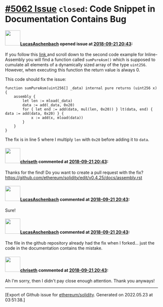 # [\#5062 Issue](https://github.com/ethereum/solidity/issues/5062) `closed`: Code Snippet in Documentation Contains Bug

#### <img src="https://avatars.githubusercontent.com/u/37406743?v=4" width="50">[LucasAschenbach](https://github.com/LucasAschenbach) opened issue at [2018-09-21 20:43](https://github.com/ethereum/solidity/issues/5062):

If you follow this [link ](https://solidity.readthedocs.io/en/v0.4.25/assembly.html) and scroll down to the second code example for Inline-Assembly you will find a function called `sumPureAsm()` which is supposed to cumulate all elements of a dynamically sized array of the type `uint256`. However, when executing this function the return value is always 0.

This code should fix the issue:
```
function sumPureAsm(uint256[] _data) internal pure returns (uint256 x) {
    assembly {
        let len := mload(_data)
        data := add(_data, 0x20)
        for { let end := add(data, mul(len, 0x20)) } lt(data, end) { data := add(data, 0x20) } {
            x := add(x, mload(data))
        }
    }
}
```
The fix is in line 5 where I multiply `len` with `0x20` before adding it to `data`.

#### <img src="https://avatars.githubusercontent.com/u/9073706?v=4" width="50">[chriseth](https://github.com/chriseth) commented at [2018-09-21 20:43](https://github.com/ethereum/solidity/issues/5062#issuecomment-423765492):

Thanks for the find! Do you want to create a pull request with the fix? https://github.com/ethereum/solidity/edit/v0.4.25/docs/assembly.rst

#### <img src="https://avatars.githubusercontent.com/u/37406743?v=4" width="50">[LucasAschenbach](https://github.com/LucasAschenbach) commented at [2018-09-21 20:43](https://github.com/ethereum/solidity/issues/5062#issuecomment-423769439):

Sure!

#### <img src="https://avatars.githubusercontent.com/u/37406743?v=4" width="50">[LucasAschenbach](https://github.com/LucasAschenbach) commented at [2018-09-21 20:43](https://github.com/ethereum/solidity/issues/5062#issuecomment-423779144):

The file in the github repository already had the fix when I forked... just the code in the documentation contains the mistake.

#### <img src="https://avatars.githubusercontent.com/u/9073706?v=4" width="50">[chriseth](https://github.com/chriseth) commented at [2018-09-21 20:43](https://github.com/ethereum/solidity/issues/5062#issuecomment-423965015):

Ah I'm sorry, then I didn't pay close enough attention. Thank you anyways!


-------------------------------------------------------------------------------



[Export of Github issue for [ethereum/solidity](https://github.com/ethereum/solidity). Generated on 2022.05.23 at 03:51:38.]
